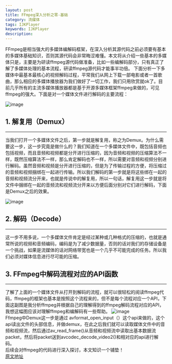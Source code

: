 ```yaml
---
layout: post
title: FFmpeg深入分析之零-基础
category: 流媒体
tags: IJKPlayer
keywords: IJKPlayer
description:
---
```


FFmpeg是相当强大的多媒体编解码框架，在深入分析其源代码之前必须要有基本的多媒体基础知识，否则其源代码会非常晦涩难懂。本文将从介绍一些基本的多媒体只是，主要是为研读ffmpeg源代码做准备，比如一些编解码部分，只有真正了解了多媒体处理的基本流程，研读ffmpeg源代码才能事半功倍。
下面分析一下多媒体中最基本最核心的视频解码过程，平常我们从网上下载一部电影或者一首歌曲，那么相应的多媒体播放器为我们做好了一切工作，我们只用欣赏就ok了。目前几乎所有的主流多媒体播放器都是基于开源多媒体框架ffmpeg来做的，可见ffmpeg的强大。下面是对一个媒体文件进行解码的主要流程：

![image](../../../upload/26611383_1383570082Eed9.jpg)

##  1.	解复用（Demux）
---

当我们打开一个多媒体文件之后，第一步就是解复用，称之为Demux。为什么需要这一步，这一步究竟是做什么的？我们知道在一个多媒体文件中，既包括音频也包括视频，而且音频和视频都是分开进行压缩的，因为音频和视频的压缩算法不一样，既然压缩算法不一样，那么肯定解码也不一样，所以需要对音频和视频分别进行解码。虽然音频和视频是分开进行压缩的，但是为了传输过程的方便，将压缩过的音频和视频捆绑在一起进行传输。所以我们解码的第一步就是将这些绑在一起的音频和视频流分开来，也就是传说中的解复用，所以一句话，解复用这一步就是将文件中捆绑在一起的音频流和视频流分开来以方便后面分别对它们进行解码，下面是Demux之后的效果。

![image](../../../upload/26611383_1383570262D3Zs.jpg)

##  2.	解码（Decode）
---

这一步不用多说，一个多媒体文件肯定是经过某种或几种格式的压缩的，也就是通常所说的视频和音频编码，编码是为了减少数据量，否则的话对我们的存储设备是一个挑战，如果是流媒体的话对网络带宽也是一个几乎不可能完成的任务。所以我们必须对媒体信息进行尽可能的压缩。

##  3.	FFmpeg中解码流程对应的API函数
---

了解了上面的一个媒体文件从打开到解码的流程，就可以很轻松的阅读ffmpeg代码，ffmpeg的框架也基本是按照这个流程来的，但不是每个流程对应一个API，下面这副图是我分析ffmpeg并根据自己的理解得到的ffmpeg解码流程对应的API，我想这幅图应该对理解ffmpeg和编解码有一些帮助。
![image](../../../upload/26611383_1383570533krME.jpg)  
Ffmpeg中Demux这一步是通过
avformat_open_input（）这个api来做的，这个api读出文件的头部信息，并做demux，在此之后我们就可以读取媒体文件中的音频和视频流，然后通过av_read_frame()从音频和视频流中读取出基本数据流packet，然后将packet送到avcodec_decode_video2()和相对应的api进行解码。  
后续会对ffmpeg的代码进行深入探讨，本文知识一个铺垫！  
[原文地址](http://blog.chinaunix.net/uid-26611383-id-3976154.html)